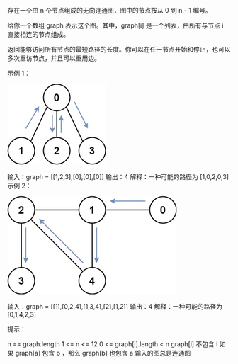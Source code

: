 存在一个由 n 个节点组成的无向连通图，图中的节点按从 0 到 n - 1 编号。

给你一个数组 graph 表示这个图。其中，graph[i] 是一个列表，由所有与节点 i 直接相连的节点组成。

返回能够访问所有节点的最短路径的长度。你可以在任一节点开始和停止，也可以多次重访节点，并且可以重用边。

示例 1：

![img.png](img.png)

输入：graph = [[1,2,3],[0],[0],[0]]
输出：4
解释：一种可能的路径为 [1,0,2,0,3]
示例 2：

![img_1.png](img_1.png)

输入：graph = [[1],[0,2,4],[1,3,4],[2],[1,2]]
输出：4
解释：一种可能的路径为 [0,1,4,2,3]

提示：

n == graph.length
1 <= n <= 12
0 <= graph[i].length < n
graph[i] 不包含 i
如果 graph[a] 包含 b ，那么 graph[b] 也包含 a
输入的图总是连通图
